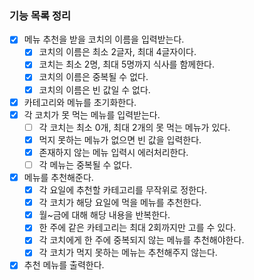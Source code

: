 ### 기능 목록 정리

- [x] 메뉴 추천을 받을 코치의 이름을 입력받는다.
    - [x] 코치의 이름은 최소 2글자, 최대 4글자이다.
    - [x] 코치는 최소 2명, 최대 5명까지 식사를 함께한다.
    - [x] 코치의 이름은 중복될 수 없다.
    - [x] 코치의 이름은 빈 값일 수 없다.
- [x] 카테고리와 메뉴를 초기화한다.
- [x] 각 코치가 못 먹는 메뉴를 입력받는다.
    - [ ] 각 코치는 최소 0개, 최대 2개의 못 먹는 메뉴가 있다.
    - [x] 먹지 못하는 메뉴가 없으면 빈 값을 입력한다.
    - [x] 존재하지 않는 메뉴 입력시 에러처리한다.
    - [ ] 각 메뉴는 중복될 수 없다.
- [x] 메뉴를 추천해준다.
    - [x] 각 요일에 추천할 카테고리를 무작위로 정한다.
    - [x] 각 코치가 해당 요일에 먹을 메뉴를 추천한다.
    - [x] 월~금에 대해 해당 내용을 반복한다.
    - [x] 한 주에 같은 카테고리는 최대 2회까지만 고를 수 있다.
    - [x] 각 코치에게 한 주에 중복되지 않는 메뉴를 추천해야한다.
    - [x] 각 코치가 먹지 못하는 메뉴는 추천해주지 않는다.
- [x] 추천 메뉴를 출력한다.
